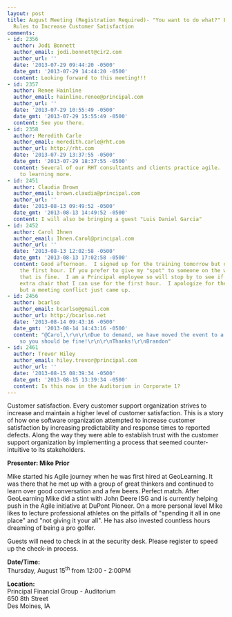 ```yaml
---
layout: post
title: August Meeting (Registration Required)- "You want to do what?" Breaking the
  Rules to Increase Customer Satisfaction
comments:
- id: 2356
  author: Jodi Bonnett
  author_email: jodi.bonnett@cir2.com
  author_url: ''
  date: '2013-07-29 09:44:20 -0500'
  date_gmt: '2013-07-29 14:44:20 -0500'
  content: Looking forward to this meeting!!!
- id: 2357
  author: Renee Hainline
  author_email: hainline.renee@principal.com
  author_url: ''
  date: '2013-07-29 10:55:49 -0500'
  date_gmt: '2013-07-29 15:55:49 -0500'
  content: See you there.
- id: 2358
  author: Meredith Carle
  author_email: meredith.carle@rht.com
  author_url: http://rht.com
  date: '2013-07-29 13:37:55 -0500'
  date_gmt: '2013-07-29 18:37:55 -0500'
  content: Several of our RHT consultants and clients practice agile.  Look forward
    to learning more.
- id: 2451
  author: Claudia Brown
  author_email: brown.claudia@principal.com
  author_url: ''
  date: '2013-08-13 09:49:52 -0500'
  date_gmt: '2013-08-13 14:49:52 -0500'
  content: I will also be bringing a guest "Luis Daniel Garcia"
- id: 2452
  author: Carol Ihnen
  author_email: Ihnen.Carol@principal.com
  author_url: ''
  date: '2013-08-13 12:02:58 -0500'
  date_gmt: '2013-08-13 17:02:58 -0500'
  content: Good afternoon.  I signed up for the training tomorrow but only can attend
    the first hour. If you prefer to give my "spot" to someone on the waiting list,
    that is fine.  I am a Principal employee so will stop by to see if there is an
    extra chair that I can use for the first hour.  I apologize for the inconvenience
    but a meeting conflict just came up.
- id: 2456
  author: bcarlso
  author_email: bcarlso@gmail.com
  author_url: http://bcarlso.net
  date: '2013-08-14 09:43:16 -0500'
  date_gmt: '2013-08-14 14:43:16 -0500'
  content: "@Carol,\r\n\r\nDue to demand, we have moved the event to a larger room
    so you should be fine!\r\n\r\nThanks!\r\nBrandon"
- id: 2461
  author: Trevor Hiley
  author_email: hiley.trevor@principal.com
  author_url: ''
  date: '2013-08-15 08:39:34 -0500'
  date_gmt: '2013-08-15 13:39:34 -0500'
  content: Is this now in the Auditorium in Corporate 1?
---
```

<p>Customer satisfaction. Every customer support organization strives to increase and maintain a higher level of customer satisfaction. This is a story of how one software organization attempted to increase customer satisfaction by increasing predictability and response times to reported defects. Along the way they were able to establish trust with the customer support organization by implementing a process that seemed counter-intuitive to its stakeholders.</p>
<p><b>Presenter: Mike Prior</b></p>
<p>Mike started his Agile journey when he was first hired at GeoLearning. It was there that he met up with a group of great thinkers and continued to learn over good conversation and a few beers. Perfect match. After GeoLearning Mike did a stint with John Deere ISG and is currently helping push in the Agile initiative at DuPont Pioneer. On a more personal level Mike likes to lecture professional athletes on the pitfalls of "spending it all in one place" and "not giving it your all". He has also invested countless hours dreaming of being a pro golfer.</p>
<p>Guests will need to check in at the security desk. Please register to speed up the check-in process.</p>
<p><strong>Date/Time:</strong><br />
Thursday, August 15<sup>th</sup> from 12:00 - 2:00PM</p>
<p><strong>Location:</strong><br />
Principal Financial Group - Auditorium<br />
650 8th Street<br />
Des Moines, IA</p>
